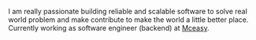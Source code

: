 I am really passionate building reliable and scalable software to solve real world problem and make contribute to make the world a little better place. Currently working as software engineer (backend) at [Mceasy](https://www.mceasy.com/). 
